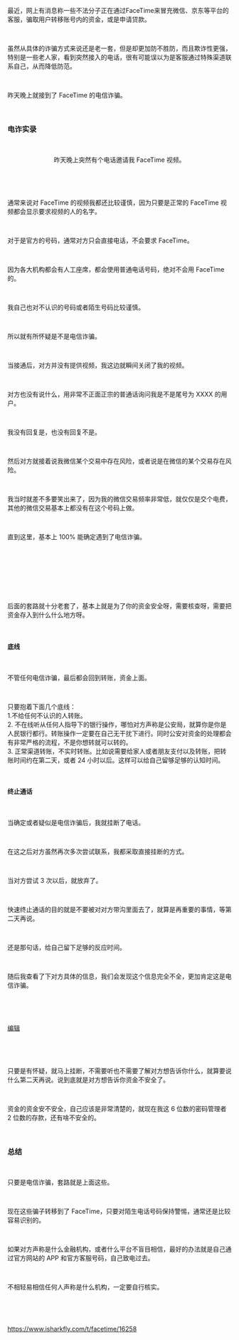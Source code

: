 <p>最近，网上有消息称一些不法分子正在通过FaceTime来冒充微信、京东等平台的客服，骗取用户转移账号内的资金，或是申请贷款。</p> <br><p>虽然从具体的诈骗方式来说还是老一套，但是却更加防不胜防，而且欺诈性更强，特别是一些老人家，看到突然接入的电话，很有可能误以为是客服通过特殊渠道联系自己，从而降低防范。</p> <br><p>昨天晚上就接到了 FaceTime 的电信诈骗。</p> <br><h3>电诈实录</h3> <br><p style="text-align:center;">昨天晚上突然有个电话邀请我 FaceTime 视频。<img alt="" src="https://i-blog.csdnimg.cn/direct/4a33e621fa04478885794960f7b69f7b.jpeg" /></p> <br><p></p> <br><p>通常来说对 FaceTime 的视频我都还比较谨慎，因为只要是正常的 FaceTime 视频都会显示要求视频的人的名字。</p> <br><p>对于是官方的号码，通常对方只会直接电话，不会要求 FaceTime。</p> <br><p>因为各大机构都会有人工座席，都会使用普通电话号码，绝对不会用 FaceTime 的。</p> <br><p>我自己也对不认识的号码或者陌生号码比较谨慎。</p> <br><p>所以就有所怀疑是不是电信诈骗。</p> <br><p>当接通后，对方并没有提供视频，我这边就瞬间关闭了我的视频。</p> <br><p>对方也没有说什么，用非常不正面正宗的普通话询问我是不是尾号为 XXXX 的用户。</p> <br><p>我没有回复是，也没有回复不是。</p> <br><p>然后对方就接着说我微信某个交易中存在风险，或者说是在微信的某个交易存在风险。</p> <br><p>我当时就差不多要笑出来了，因为我的微信交易频率非常低，就仅仅是交个电费，其他的微信交易基本上都没有在这个号码上做。</p> <br><p>直到这里，基本上 100% 能确定遇到了电信诈骗。</p> <br><p style="text-align:center;"><img alt="" src="https://i-blog.csdnimg.cn/direct/f46bac1c2428459b913e5541cb46830c.png" /></p> <br><p style="text-align:center;"><img alt="" src="https://i-blog.csdnimg.cn/direct/bf03819db3de4284a753773e3bfc2616.png" /></p> <br><p>后面的套路就十分老套了，基本上就是为了你的资金安全呀，需要核查呀，需要把资金存入到什么什么地方呀。</p> <br><h4>底线</h4> <br><p>不管任何电信诈骗，最后都会回到转账，资金上面。</p> <br><p>只要抱着下面几个底线：<br /> 1.不给任何不认识的人转账。<br /> 2. 不在线听从任何人指导下的银行操作，哪怕对方声称是公安局，就算你是你是人民银行都行。转账操作一定要在自己无干扰下进行。同时公安对资金的处理都会有非常严格的流程，不是你想转就可以转的。<br /> 3. 正常渠道转账，不实时转账。比如说需要给家人或者朋友支付以及转账，把转账时间约在第二天，或者 24 小时以后。这样可以给自己留够足够的认知时间。</p> <br><h4>终止通话</h4> <br><p>当确定或者疑似是电信诈骗后，我就挂断了电话。</p> <br><p>在这之后对方虽然再次多次尝试联系，我都采取直接挂断的方式。</p> <br><p>当对方尝试 3 次以后，就放弃了。</p> <br><p>快速终止通话的目的就是不要被对对方带沟里面去了，就算是再重要的事情，等第二天再说。</p> <br><p>还是那句话，给自己留下足够的反应时间。</p> <br><p>随后我查看了下对方具体的信息，我们会发现这个信息完全不全，更加肯定这是电信诈骗。</p> <br><p></p> <br><p><a href="https://cdn.isharkfly.com/com-isharkfly-www/discourse-uploads/original/2X/a/a87e6cfe1ff075d6f6792af25739110965dbe5e3.png" rel="nofollow" title="​编辑">​编辑</a></p> <br><p></p> <br><p>只要是有怀疑，就马上挂断，不需要听也不需要了解对方想告诉你什么，就算要说什么第二天再说。说到底就是对方想告诉你资金不安全了。</p> <br><p>资金的资金安不安全，自己应该是非常清楚的，就现在我这 6 位数的密码管理者 2 位数的存款，还有啥不安全的。</p> <br><h3>总结</h3> <br><p>只要是电信诈骗，套路就是上面这些。</p> <br><p>现在这些骗子转移到了 FaceTime，只要对陌生电话号码保持警惕，通常还是比较容易识别的。</p> <br><p>如果对方声称是什么金融机构，或者什么平台不盲目相信，最好的办法就是自己通过官方网站的 APP 和官方客服号码，自己致电过去。</p> <br><p>不相轻易相信任何人声称是什么机构，一定要自行核实。</p> <br><p></p> <br><p><a href="https://www.isharkfly.com/t/facetime/16258" rel="nofollow" title="https://www.isharkfly.com/t/facetime/16258">https://www.isharkfly.com/t/facetime/16258</a></p>